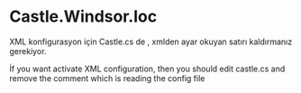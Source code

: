 # Castle.Windsor.Ioc

XML konfigurasyon için Castle.cs de , xmlden ayar okuyan satırı kaldırmanız gerekiyor.

İf you want activate XML configuration, then you should edit castle.cs and remove the comment which is reading the config file
